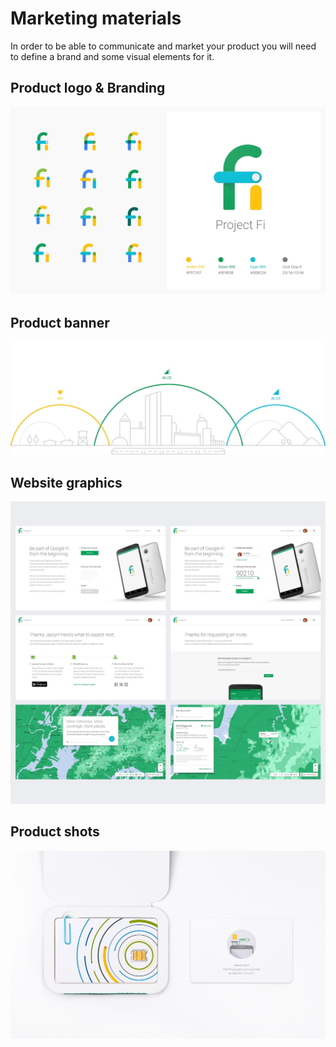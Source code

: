 # Marketing materials

In order to be able to communicate and market your product you will need to define a brand and some visual elements for it.

## Product logo & Branding

![Branding](assets/marketing/branding.jpeg)

## Product banner

![Banner](assets/marketing/banner.jpeg)

## Website graphics

![Website graphics](assets/marketing/mockups.jpeg)

## Product shots

![Product shots](assets/marketing/product-shot.jpeg)